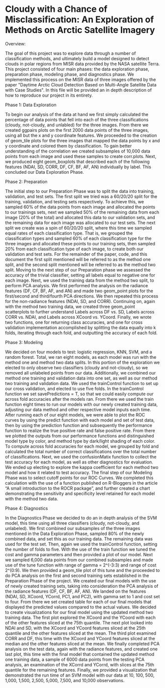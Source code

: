 # Cloudy with a Chance of Misclassification: An Exploration of Methods on Arctic Satellite Imagery

Overview:

The goal of this project was to explore data through a number of classification methods, and ultimately build a model designed to detect clouds in polar regions from MISR data provided by the NASA satellite Terra. This project consisted of four main phases: the data exploration phase, preparation phase, modeling phase, and diagnostics phase. We implemented this process on the MISR data of three images offered by the paper "Daytime Arctic Cloud Detection Based on Multi-Angle Satellite Data with Case Studies". In this file will be provided an in depth description of how to reproduce our project in its entirety. 

Phase 1: Data Exploration

To begin our analysis of the data at hand we first simply calculated the percentage of data points that fell into each of the three classifications (cloudy, not-cloudy, and unlabled) for the three images. From there we created ggpairs plots on the first 2000 data points of the three images, using all but the x and y coordinate features. We proceeded to the creation of geom_tile plots for the three images that mapped the data points by x and y coordinate and colored them by classification. To gain better understanding of the correlation we created subsamples of 10,000 data points from each image and used these samples to create corr.plots. Next, we produced eight geom_boxplots that described each of the following features (NDAI, SD, CORR, DF, CF, BF, AF, AN) individually by label. This concluded our Data Exploration Phase.

Phase 2: Preparation

The initial step to our Preparation Phase was to split the data into training, validation, and test sets. The first split we tried was a 60/20/20 split for the training, validation, and testing sets respectively. To achieve this, we sampled 60% of the data points from each image and allocated the points to our trainings sets, next we sampled 50% of the remaining data from each image (20% of the total) and allocated this data to our validation sets, and the remaining data for each image was allocated to our test sets. The next split we create was a spin of 60/20/20 split, where this time we sampled equal rates of each classification type. That is, we grouped the classification types and sampled 60% of each classification type for the three images and allocated these points to our training sets, then sampled 20% from each classification type of each image, to create both our validation and test sets. For the remainder of the paper, code, and this document the first split mentioned will be referred to as the method one split, and the second split mentioned will be referred to as the method two split. Moving to the next step of our Preparation phase we assessed the accuracy of the trivial classifier, setting all labels equal to negative one for each image. Next, we used the training data from the method two split, to perform PCA analysis. We first performed the analysis on the radiance features (DF, CF, BF, AF, and AN) and made two geom_point plots for the first/second and third/fourth PCA directions. We then repeated this process for the non-radiance features (NDAI, SD, and CORR). Continuing on, again with the method two training data, we created three geom_point scatterplots to further understand Labels across DF vs. SD, Labels across CORR vs. NDAI, and Labels across XCoord vs. YCoord. Finally, we wrote two functions, one for returning class accuracies, and one for cross validation implementation accomplished by splitting the data equally into k folds, iterating through each fold, and outputting the accuracy of each fold.  

Phase 3: Modeling

We decided on four models to test: logistic regression, KNN, SVM, and a random forest. Total, we ran eight models, as each model was run with the method one and method two data splits. In this portion of the exploration we elected to only observe two classifiers (cloudy and not-cloudy), so we removed all unlabeled points from our data. Additionally, we combined our method one training and validation data into one set, as well as our method two training and validation data. We used the trainControl function to set up our cross validation, and elected to use five folds. In the trainControl function we set savePredictions = T, so that we could easily compute our across fold accuracies after the models ran. From there we used the train function eight times to run our models with our newly created training data, adjusting our data method and other respective model inputs each time. After running each of our eight models, we were able to plot the ROC curves by using the predict function with each model and set of test data, then by using the prediction function and subsequently the performance function to realize the true positive rate and false positive rate. From there we plotted the outputs from our performance functions and distinguished model type by color, and method type by dark/light shading of each color. To compute across fold accuracies for each model, we grouped by fold and calculated the total number of correct classifications over the total number of classifications. Next, we used the confusionMatix function to collect the test accuracy for each model, as well as other diagnostics for evaluation. We ended up electing to explore the kappa coefficient for each method two model and how it related to test accuracy. The final step of our Modeling Phase was to select cutoff points for our ROC Curves. We completed this calculation with the use of a function published on R-Bloggers in the article “A small introduction to the ROCR package”, and further created a chart demonstrating the sensitivity and specificity level retained for each model with the method two data. 

Phase 4: Diagnostics

In the Diagnostics Phase we decided to do an in depth analysis of the SVM model, this time using all three classifiers (cloudy, not-cloudy, and unlabeled). We first combined our subsamples of the three images mentioned in the Data Exploration Phase, sampled 80% of the newly combined data, and set this as our training data. The remaining data was used for the test set. Then, again we used the trainControl function, setting the number of folds to five. With the use of the train function we tuned the cost and gamma parameters and then provided a plot of our model. Next we sampled 6,000 data points from our combined subsamples and made use of the tune function with range of gamma = 2^(-3:3) and range of cost 2^(0:9). We then provided a geom_tile plot of this tune and the proceeded to do PCA analysis on the first and second training sets established in the Preparation Phase of the project. We created our final models with the use of newly created training sets, taking into consideration the PCA analysis of the radiance features (DF, CF, BF, AF, AN). We landed on the features (NDAI, SD, XCoord, YCorrd, PC1, and PC2), with gamma set to 1 and cost set to four. From there we set created table for each of our final models that displayed the predicted values compared to the actual values. We decided to create visualizations for our final model using the updated method two training data. The first plot explored the XCoord and the YCoord with each of the other features sliced at the 75th quantile. The next plot looked into NDAI and SD, with the XCoord and YCoord features sliced at the 25th quantile and the other features sliced at the mean. The third plot examined CORR and DF, this time with the XCoord and YCoord features sliced at the median and the other features sliced at the mean. We finally completed PCA analysis on the test data, again with the radiance features, and created one last plot, this time with the final model that contained the updated method one training data, a sample of 6000 data points from the testing PCA analysis, an examination of the XCorrd and YCorrd, with slices at the 75th quantile for the remaining features. Finally, we provided a visualization that demonstrated the run time of an SVM model with our data at 10, 100, 500, 1,000, 1,500, 2,500, 5,000, 7,500, and 10,000 observations. 
